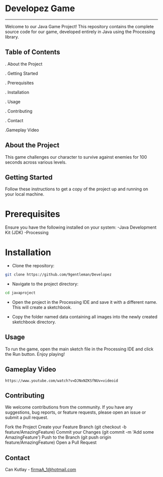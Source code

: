 # Developez Game 
---------------------------------
Welcome to our Java Game Project! This repository contains the complete source code for our game, developed entirely in Java using the Processing library.

Table of Contents
---------------------------------
. About the Project

. Getting Started

. Prerequisites

. Installation

. Usage

. Contributing

. Contact

.Gameplay Video

About the Project
---------------------------------
This game challenges our character to survive against enemies for 100 seconds across various levels.

Getting Started
---------------------------------
Follow these instructions to get a copy of the project up and running on your local machine.

# Prerequisites
Ensure you have the following installed on your system:
-Java Development Kit (JDK)
-Processing

# Installation
- Clone the repository:
```sh
git clone https://github.com/9gentleman/Developez
```
- Navigate to the project directory:
```sh
cd javaproject
```
- Open the project in the Processing IDE and save it with a different name. This will create a sketchbook.

- Copy the folder named data containing all images into the newly created sketchbook directory.

Usage
---------------------------------
To run the game, open the main sketch file in the Processing IDE and click the Run button.
Enjoy playing!

Gameplay Video
---------------------------------
`
https://www.youtube.com/watch?v=DJNxNZKSfNUv=videoid
`

Contributing
---------------------------------
We welcome contributions from the community. If you have any suggestions, bug reports, or feature requests, please open an issue or submit a pull request.

Fork the Project
Create your Feature Branch (git checkout -b feature/AmazingFeature)
Commit your Changes (git commit -m 'Add some AmazingFeature')
Push to the Branch (git push origin feature/AmazingFeature)
Open a Pull Request

Contact
---------------------------------
Can Kutlay - firmaA_1@hotmail.com


